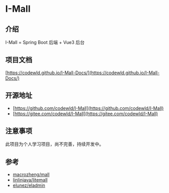 # I-Mall


## 介绍

I-Mall = Spring Boot 后端 + Vue3 后台



## 项目文档

[https://codewld.github.io/I-Mall-Docs/](https://codewld.github.io/I-Mall-Docs/)



## 开源地址

* [https://github.com/codewld/I-Mall](https://github.com/codewld/I-Mall)
* [https://gitee.com/codewld/I-Mall](https://gitee.com/codewld/I-Mall)



## 注意事项

此项目为个人学习项目，尚不完善，持续开发中。



## 参考

* [macrozheng/mall](https://github.com/macrozheng/mall)
* [linlinjava/litemall](https://github.com/linlinjava/litemall)
* [elunez/eladmin](https://github.com/elunez/eladmin)
